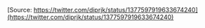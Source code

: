 [Source: https://twitter.com/diprjk/status/1377597919633674240](https://twitter.com/diprjk/status/1377597919633674240)